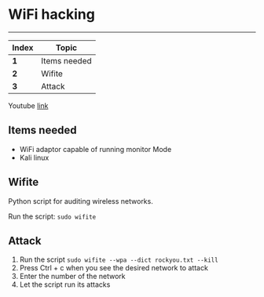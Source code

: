 # WiFi hacking
___
Index | Topic
--- | ---
**1** | Items needed
**2** | Wifite
**3** | Attack

Youtube [link](https://www.youtube.com/watch?v=TDVM-BUChpY&list=PL2rGxrfbjvS705ya0gY3C2nWLyrX_mu2b&index=9)

## Items needed

- WiFi adaptor capable of running monitor Mode
- Kali linux

## Wifite

Python script for auditing wireless networks.

Run the script: `sudo wifite`

## Attack

1. Run the script `sudo wifite --wpa --dict rockyou.txt --kill`
2. Press Ctrl + c when you see the desired network to attack
3. Enter the number of the network
4. Let the script run its attacks